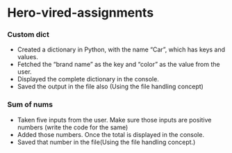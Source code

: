 # Hero-vired-assignments

### Custom dict

 - Created a dictionary in Python, with the name “Car”, which has keys and values.
 - Fetched the “brand name” as the key and “color” as the value from the user.
 - Displayed the complete dictionary in the console.
 - Saved the output in the file also (Using the file handling concept)
 
 ### Sum of nums
 
 - Taken five inputs from the user. Make sure those inputs are positive numbers (write the code for the same)
 - Added those numbers. Once the total is displayed in the console.
 - Saved that number in the file(Using the file handling concept.)

